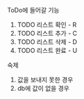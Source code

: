 ToDo에 들어갈 기능


1. TODO 리스트 확인 - R
2. TODO 리스트 추가 - C
3. TODO 리스트 삭제 - D
4. TODO 리스트 완료 - U


숙제

1. 값을 보내지 못한 경우
2. db에 값이 없을 경우

<!-- 수정 시 id or subject 없을 때 경고창 출력하기 -->

<!-- 삭제 시 id가 없을 때 경고창 출력하기 -->

<!-- 완료처리 -> [수정 button 삭제 & input disable] -->